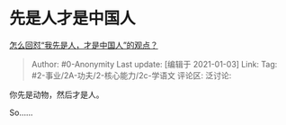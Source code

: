 # 先是人才是中国人
[怎么回怼“我先是人，才是中国人”的观点？](https://www.zhihu.com/question/423150004/answer/1655308413)

> Author: #0-Anonymity
> Last update: [编辑于 2021-01-03]
> Link:
> Tag: #2-事业/2A-功夫/2-核心能力/2c-学语文
> 评论区:
> 泛讨论:

你先是动物，然后才是人。

So……
